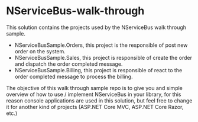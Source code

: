# NServiceBus-walk-through

This solution contains the projects used by the NServiceBus walk through sample.

- NServiceBusSample.Orders, this project is the responsible of post new order on the system.
- NServiceBusSample.Sales, this project is responsible of create the order and dispatch the order completed message.
- NServiceBusSample.Billing, this project is responsible of react to the order completed message to process the billing.

The objective of this walk through sample repo is to give you and simple overview of how to use / implement NServiceBus in your library, for this reason console applications are used in this solution, but feel free to change it for another kind of projects (ASP.NET Core MVC, ASP.NET Core Razor, etc.)